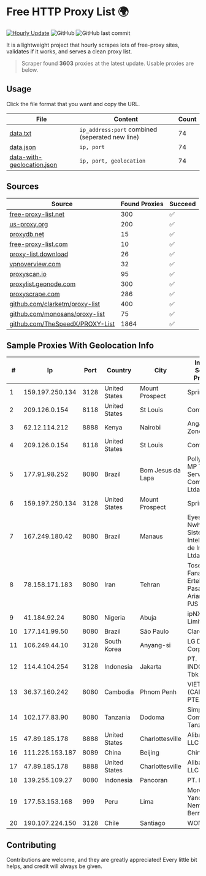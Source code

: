 
# Free HTTP Proxy List 🌍

[![Hourly Update](https://github.com/mertguvencli/http-proxy-list/actions/workflows/main.yml/badge.svg?branch=main)](https://github.com/mertguvencli/http-proxy-list/actions/workflows/main.yml)
![GitHub](https://img.shields.io/github/license/mertguvencli/http-proxy-list)
![GitHub last commit](https://img.shields.io/github/last-commit/mertguvencli/http-proxy-list)

It is a lightweight project that hourly scrapes lots of free-proxy sites, validates if it works, and serves a clean proxy list.


> Scraper found **3603** proxies at the latest update. Usable proxies are below.

## Usage

Click the file format that you want and copy the URL.


|File|Content|Count|
|----|-------|-----|
|[data.txt](https://raw.githubusercontent.com/mertguvencli/http-proxy-list/main/proxy-list/data.txt)|`ip_address:port` combined (seperated new line)|74|
|[data.json](https://raw.githubusercontent.com/mertguvencli/http-proxy-list/main/proxy-list/data.json)|`ip, port`|74|
|[data-with-geolocation.json](https://raw.githubusercontent.com/mertguvencli/http-proxy-list/main/proxy-list/data-with-geolocation.json)|`ip, port, geolocation`|74|

## Sources

|Source|Found Proxies|Succeed|
|------|-------------|-------|
|[free-proxy-list.net](https://free-proxy-list.net)|300|✅|
|[us-proxy.org](https://www.us-proxy.org)|200|✅|
|[proxydb.net](http://proxydb.net)|15|✅|
|[free-proxy-list.com](https://free-proxy-list.com/?page=&port=&type%5B%5D=http&type%5B%5D=https&up_time=0&search=Search)|10|✅|
|[proxy-list.download](https://www.proxy-list.download/HTTP)|26|✅|
|[vpnoverview.com](https://vpnoverview.com/privacy/anonymous-browsing/free-proxy-servers)|32|✅|
|[proxyscan.io](https://www.proxyscan.io)|95|✅|
|[proxylist.geonode.com](https://proxylist.geonode.com/api/proxy-list?limit=300&page=1&sort_by=lastChecked&sort_type=desc&protocols=http,https)|300|✅|
|[proxyscrape.com](https://api.proxyscrape.com/v2/?request=displayproxies&protocol=http&timeout=10000&country=all&ssl=all&anonymity=all)|286|✅|
|[github.com/clarketm/proxy-list](https://raw.githubusercontent.com/clarketm/proxy-list/master/proxy-list-raw.txt)|400|✅|
|[github.com/monosans/proxy-list](https://raw.githubusercontent.com/monosans/proxy-list/main/proxies/http.txt)|75|✅|
|[github.com/TheSpeedX/PROXY-List](https://raw.githubusercontent.com/TheSpeedX/PROXY-List/master/http.txt)|1864|✅|


## Sample Proxies With Geolocation Info

|#|Ip|Port|Country|City|Internet Service Provider|
|-|--|----|-------|----|-------------------------|
|1|159.197.250.134|3128|United States|Mount Prospect|Sprint|
|2|209.126.0.154|8118|United States|St Louis|Contabo Inc.|
|3|62.12.114.212|8888|Kenya|Nairobi|Angani-Zone1|
|4|209.126.0.154|8118|United States|St Louis|Contabo Inc.|
|5|177.91.98.252|8080|Brazil|Bom Jesus da Lapa|Pollynet - MP Telecom Servicos E Comercio Ltda|
|6|159.197.250.134|3128|United States|Mount Prospect|Sprint|
|7|167.249.180.42|8080|Brazil|Manaus|Eyes Nwhere Sistemas Inteligentes de Imagem Ltda|
|8|78.158.171.183|8080|Iran|Tehran|Tose'h Fanavari Ertebabat Pasargad Arian Co. PJS|
|9|41.184.92.24|8080|Nigeria|Abuja|ipNX Nigeria Limited|
|10|177.141.99.50|8080|Brazil|São Paulo|Claro S.A.|
|11|106.249.44.10|3128|South Korea|Anyang-si|LG DACOM Corporation|
|12|114.4.104.254|3128|Indonesia|Jakarta|PT. INDOSAT Tbk|
|13|36.37.160.242|8080|Cambodia|Phnom Penh|VIETTEL (CAMBODIA) PTE.|
|14|102.177.83.90|8080|Tanzania|Dodoma|Simply Computers Tanzania Ltd|
|15|47.89.185.178|8888|United States|Charlottesville|Alibaba.com LLC|
|16|111.225.153.187|8089|China|Beijing|Chinanet|
|17|47.89.185.178|8888|United States|Charlottesville|Alibaba.com LLC|
|18|139.255.109.27|8080|Indonesia|Pancoran|PT. LINKNET|
|19|177.53.153.168|999|Peru|Lima|Moreno Yanoc Nemias Bernardo|
|20|190.107.224.150|3128|Chile|Santiago|WOM S.A.|



## Contributing

Contributions are welcome, and they are greatly appreciated! Every
little bit helps, and credit will always be given.

